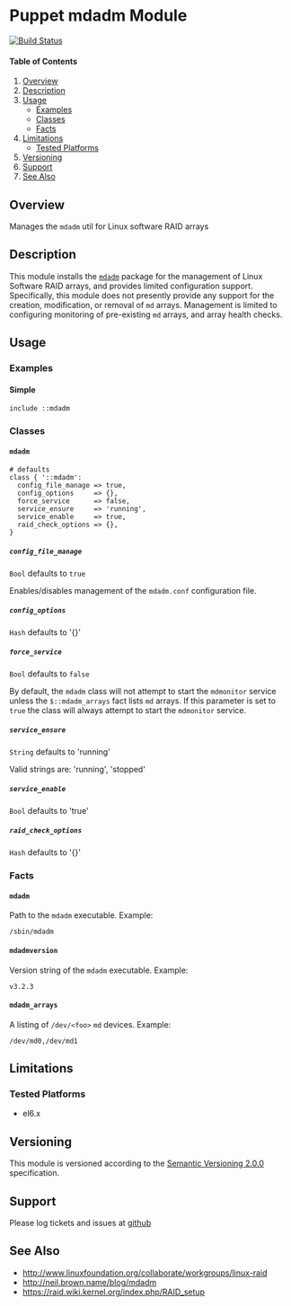 Puppet mdadm Module
===================

[![Build Status](https://travis-ci.org/jhoblitt/puppet-mdadm.png)](https://travis-ci.org/jhoblitt/puppet-mdadm)

#### Table of Contents

1. [Overview](#overview)
2. [Description](#description)
3. [Usage](#usage)
    * [Examples](#examples)
    * [Classes](#classes)
    * [Facts](#facts)
4. [Limitations](#limitations)
    * [Tested Platforms](#tested-platforms)
5. [Versioning](#versioning)
6. [Support](#support)
7. [See Also](#see-also)


Overview
--------

Manages the `mdadm` util for Linux software RAID arrays


Description
-----------

This module installs the
[`mdadm`](http://www.linuxfoundation.org/collaborate/workgroups/linux-raid)
package for the management of Linux Software RAID arrays, and provides limited
configuration support.  Specifically, this module does not presently provide
any support for the creation, modification, or removal of `md` arrays.
Management is limited to configuring monitoring of pre-existing `md` arrays,
and array health checks.


Usage
-----

### Examples

#### Simple

```puppet
include ::mdadm
```

### Classes

#### `mdadm`

```puppet
# defaults
class { '::mdadm':
  config_file_manage => true,
  config_options     => {},
  force_service      => false,
  service_ensure     => 'running',
  service_enable     => true,
  raid_check_options => {},
}
```

##### `config_file_manage`

`Bool`  defaults to `true`

Enables/disables management of the `mdadm.conf` configuration file.

##### `config_options`

`Hash`  defaults to '{}'

##### `force_service`

`Bool`  defaults to `false`

By default, the `mdadm` class will not attempt to start the `mdmonitor` service
unless the `$::mdadm_arrays` fact lists `md` arrays.  If this parameter is set to `true` the class will always attempt to start the `mdmonitor` service.

##### `service_ensure`

`String`  defaults to 'running'

Valid strings are: 'running', 'stopped'

##### `service_enable`

`Bool`  defaults to 'true'

##### `raid_check_options`

`Hash`  defaults to '{}'

### Facts

#### `mdadm`

Path to the `mdadm` executable. Example:

    /sbin/mdadm

#### `mdadmversion`

Version string of the `mdadm` executable. Example:

    v3.2.3

#### `mdadm_arrays`

A listing of `/dev/<foo>` `md` devices. Example:

    /dev/md0,/dev/md1

Limitations
-----------

### Tested Platforms

* el6.x

Versioning
----------

This module is versioned according to the [Semantic Versioning
2.0.0](http://semver.org/spec/v2.0.0.html) specification.


Support
-------

Please log tickets and issues at
[github](https://github.com/jhoblitt/puppet-mdadm/issues)


See Also
--------

* http://www.linuxfoundation.org/collaborate/workgroups/linux-raid
* http://neil.brown.name/blog/mdadm
* https://raid.wiki.kernel.org/index.php/RAID_setup
